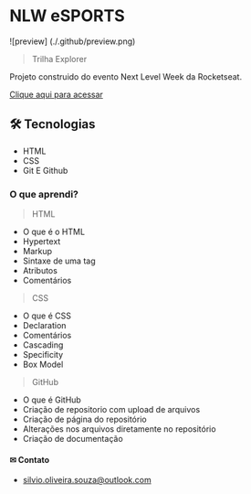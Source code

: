 # NLW eSPORTS

![preview] (./.github/preview.png)

> Trilha Explorer

Projeto construido do evento Next Level Week da Rocketseat.

[Clique aqui para acessar](https://silvinsouza.github.io/nlw-esports-explorer)

## 🛠 Tecnologias

- HTML
- CSS
- Git E Github

### O que aprendi?

> HTML

- O que é o HTML
- Hypertext
- Markup
- Sintaxe de uma tag
- Atributos
- Comentários

> CSS

- O que é CSS
- Declaration
- Comentários
- Cascading
- Specificity
- Box Model

> GitHub

- O que é GitHub
- Criação de repositorio com upload de arquivos 
- Criação de página do repositório
- Alterações nos arquivos diretamente no repositório 
- Criação de documentação


#### ✉ Contato

- silvio.oliveira.souza@outlook.com

